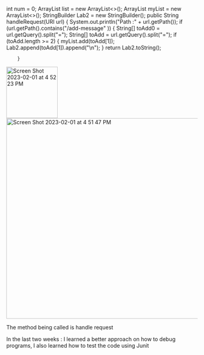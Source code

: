 
int num = 0;
    ArrayList<String> list = new ArrayList<>();
    ArrayList<String> myList = new ArrayList<>();
    StringBuilder Lab2 = new StringBuilder();
    public String handleRequest(URI url) {
        System.out.println("Path :" + url.getPath());
        if (url.getPath().contains("/add-message" )) {
            String[] toAdd0 = url.getQuery().split("=");
            String[] toAdd = url.getQuery().split("=");
            if (toAdd.length >= 2) {
                myList.add(toAdd[1]);
                Lab2.append(toAdd[1]).append("\n");
            }
            return Lab2.toString();

        }
  
  <img width="135" alt="Screen Shot 2023-02-01 at 4 52 23 PM" src="https://user-images.githubusercontent.com/110417533/216204163-1ee990a2-2edb-4f08-a7aa-cf50878f7022.png">
  
<img width="527" alt="Screen Shot 2023-02-01 at 4 51 47 PM" src="https://user-images.githubusercontent.com/110417533/216204179-61d2c5be-e37a-4e11-a4b0-90c969e94cd6.png">
  
  The method being called is handle request
  
  
  In the last two weeks : 
  I learned a better approach on how to debug programs, I also learned how to test the code using Junit
